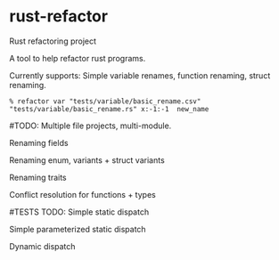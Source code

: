 # rust-refactor
Rust refactoring project

A tool to help refactor rust programs.

Currently supports:
Simple variable renames, function renaming, struct renaming.

```
% refactor var "tests/variable/basic_rename.csv" "tests/variable/basic_rename.rs" x:-1:-1  new_name
```

#TODO:
Multiple file projects, multi-module.

Renaming fields

Renaming enum, variants + struct variants

Renaming traits

Conflict resolution for functions + types

#TESTS TODO:
Simple static dispatch

Simple parameterized static dispatch

Dynamic dispatch
